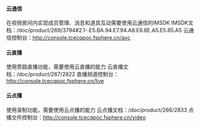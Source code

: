 
#### 云通信
在视频房间内实现成员管理、消息和道具互动需要使用云通信的IMSDK
IMSDK文档：/doc/product/269/3794#2.1-.E5.BA.94.E7.94.A8.E6.8E.A5.E5.85.A5
云通信控制台：http://console.tcecqpoc.fsphere.cn/avc

#### 云直播
使用旁路直播功能，需要使用云直播的能力
云直播文档：/doc/product/267/2822
直播频道控制台：http://console.tcecqpoc.fsphere.cn/live

#### 云点播
使用录制功能，需要使用云点播的能力
云点播文档：/doc/product/266/2833
点播文件控制台：http://console.tcecqpoc.fsphere.cn/video